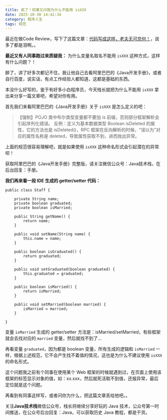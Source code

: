 ```yaml
---
title: 疯了！同事又问我为什么不能用 isXXX
date: 2025-10-30 14:42:34
category: 程序人生
tags: 规范
---
```


最近在做Code Review，写下了这篇文章：[代码写成这样，老夫无可奈何！](https://mp.weixin.qq.com/s/_ehJH-JWEBXg4FznDsDMYA)，说多了都是泪啊。。

**最近又有人同事跑过来质疑我：** 为什么变量名取名不能用 `isXXX` 这种方式，这样有什么问题？！

醉了，讲了好多次都记不住，我让他自己去看阿里巴巴的《Java开发手册》，或者自行百度，说实话，有点工作经验人都知道，这都是基础的东西。

本没什么好写的，鉴于有好多小白程序员，今天栈长就把为什么不能用 `isXXX` 拿出来分享一篇文章吧，希望对你有用。

首先我们来看阿里巴巴的《Java开发手册》关于 `isXXX` 是怎么定义的吧：

>  【强制】POJO 类中布尔类型变量都不要加 is 前缀，否则部分框架解析会引起序列化错误。
> 反例：定义为基本数据类型 Boolean isDeleted 的属性，它的方法也是 isDeleted()，RPC 框架在反向解析的时候，“误以为”对应的属性名称是 deleted，导致属性获取不到，进而抛出异常。

上面的规范很容易理解吧，就是如果使用 `isXXX` 这种命名形式会引起潜在的异常呗！

获取阿里巴巴的《Java开发手册》完整版，请关注微信公众号：Java技术栈，在后台回复：手册。

**我们再来看一段 IDE 生成的 getter/setter 代码：**

```
public class Staff {

    private String name;
    private boolean graduated;
    private boolean isMarried;

    public String getName() {
        return name;
    }

    public void setName(String name) {
        this.name = name;
    }

    public boolean isGraduated() {
        return graduated;
    }

    public void setGraduated(boolean graduated) {
        this.graduated = graduated;
    }

    public boolean isMarried() {
        return isMarried;
    }

    public void setMarried(boolean married) {
        isMarried = married;
    }

}
```

变量 `isMarried` 生成的 getter/setter 方法是：isMarried/setMarried，有些框架就会去找对应的 `married` 变量，然后就找不到了…

再看变量 `graduated`，因为都是 boolean 变量，所有生成的逻辑和 `isMarried` 一样，根据上述规范，它不会产生找不着值的情况，这也是为什么不建议使用 `isXXX` 的命名形式。

这个问题我之前有个同事在使用某个 Web 框架的时候就遇到过，在页面上使用该框架的标签显示对象的值，如：xx.xxx，然后就死活取不到值，还报异常，最后定位就是这个问题。

再看到有同事这样写，或者问你为什么，把这篇文章丢给他吧。。

关注**Java技术栈**微信公众号，栈长将继续分享好玩的 Java 技术，公众号第一时间推送，在公众号后台回复：Java，可以获取历史 Java 教程，都是干货。

